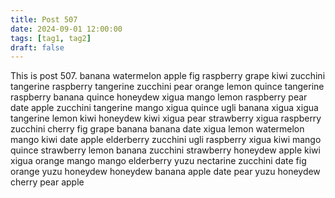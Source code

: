 ```yaml
---
title: Post 507
date: 2024-09-01 12:00:00
tags: [tag1, tag2]
draft: false
---
```

This is post 507.
banana
watermelon
apple
fig
raspberry
grape
kiwi
zucchini
tangerine
raspberry
tangerine
zucchini
pear
orange
lemon
quince
tangerine
raspberry
banana
quince
honeydew
xigua
mango
lemon
raspberry
pear
date
apple
zucchini
tangerine
mango
xigua
quince
ugli
banana
xigua
xigua
tangerine
lemon
kiwi
honeydew
kiwi
xigua
pear
strawberry
xigua
raspberry
zucchini
cherry
fig
grape
banana
banana
date
xigua
lemon
watermelon
mango
kiwi
date
apple
elderberry
zucchini
ugli
raspberry
xigua
kiwi
mango
quince
strawberry
lemon
banana
zucchini
strawberry
honeydew
apple
kiwi
xigua
orange
mango
mango
elderberry
yuzu
nectarine
zucchini
date
fig
orange
yuzu
honeydew
honeydew
banana
apple
date
pear
yuzu
honeydew
cherry
pear
apple
